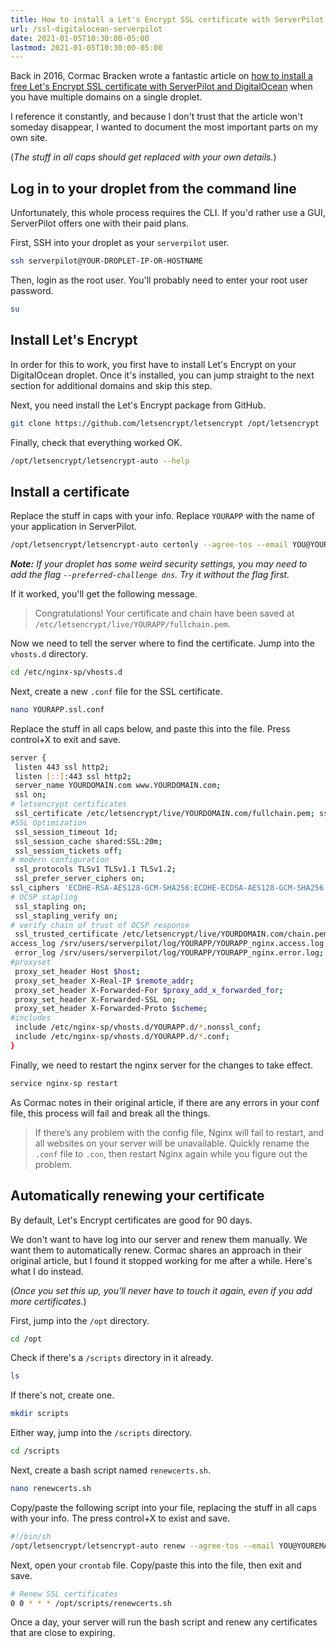 ```yaml
---
title: How to install a Let's Encrypt SSL certificate with ServerPilot and DigitalOcean
url: /ssl-digitalocean-serverpilot
date: 2021-01-05T10:30:00-05:00
lastmod: 2021-01-05T10:30:00-05:00
---
```


Back in 2016, Cormac Bracken wrote a fantastic article on [how to install a free Let's Encrypt SSL certificate with ServerPilot and DigitalOcean](https://www.redhotlemon.com/dev-blog/free-ssl-with-lets-encrypt-on-serverpilot-with-multiple-domains/) when you have multiple domains on a single droplet.

I reference it constantly, and because I don't trust that the article won't someday disappear, I wanted to document the most important parts on my own site.

(_The stuff in all caps should get replaced with your own details._)


## Log in to your droplet from the command line

Unfortunately, this whole process requires the CLI. If you'd rather use a GUI, ServerPilot offers one with their paid plans.

First, SSH into your droplet as your `serverpilot` user.

```bash
ssh serverpilot@YOUR-DROPLET-IP-OR-HOSTNAME
```

Then, login as the root user. You'll probably need to enter your root user password.

```bash
su
```


## Install Let's Encrypt

In order for this to work, you first have to install Let's Encrypt on your DigitalOcean droplet. Once it's installed, you can jump straight to the next section for additional domains and skip this step.

Next, you need install the Let's Encrypt package from GitHub.

```bash
git clone https://github.com/letsencrypt/letsencrypt /opt/letsencrypt
```

Finally, check that everything worked OK.

```bash
/opt/letsencrypt/letsencrypt-auto --help
```


## Install a certificate

Replace the stuff in caps with your info. Replace `YOURAPP` with the name of your application in ServerPilot.

```bash
/opt/letsencrypt/letsencrypt-auto certonly --agree-tos --email YOU@YOUREMAIL.com --webroot -w /srv/users/serverpilot/apps/YOURAPP/public -d YOURSITE.com -d www.YOURSITE.com
```

_**Note:** If your droplet has some weird security settings, you may need to add the flag `--preferred-challenge dns`. Try it without the flag first._

If it worked, you'll get the following message.

> Congratulations! Your certificate and chain have been saved at  `/etc/letsencrypt/live/YOURAPP/fullchain.pem`.

Now we need to tell the server where to find the certificate. Jump into the `vhosts.d` directory.

```bash
cd /etc/nginx-sp/vhosts.d
```

Next, create a new `.conf` file for the SSL certificate.

```bash
nano YOURAPP.ssl.conf
```

Replace the stuff in all caps below, and paste this into the file. Press control+X to exit and save.

```bash
server {
 listen 443 ssl http2;
 listen [::]:443 ssl http2;
 server_name YOURDOMAIN.com www.YOURDOMAIN.com;
 ssl on;
# letsencrypt certificates
 ssl_certificate /etc/letsencrypt/live/YOURDOMAIN.com/fullchain.pem; ssl_certificate_key /etc/letsencrypt/live/YOURDOMAIN.com/privkey.pem;
#SSL Optimization
 ssl_session_timeout 1d;
 ssl_session_cache shared:SSL:20m;
 ssl_session_tickets off;
# modern configuration
 ssl_protocols TLSv1 TLSv1.1 TLSv1.2;
 ssl_prefer_server_ciphers on;
ssl_ciphers 'ECDHE-RSA-AES128-GCM-SHA256:ECDHE-ECDSA-AES128-GCM-SHA256:ECDHE-RSA-AES256-GCM-SHA384:ECDHE-ECDSA-AES256-GCM-SHA384:DHE-RSA-AES128-GCM-SHA256:DHE-DSS-AES128-GCM-SHA256:kEDH+AESGCM:ECDHE-RSA-AES128-SHA256:ECDHE-ECDSA-AES128-SHA256:ECDHE-RSA-AES128-SHA:ECDHE-ECDSA-AES128-SHA:ECDHE-RSA-AES256-SHA384:ECDHE-ECDSA-AES256-SHA384:ECDHE-RSA-AES256-SHA:ECDHE-ECDSA-AES256-SHA:DHE-RSA-AES128-SHA256:DHE-RSA-AES128-SHA:DHE-DSS-AES128-SHA256:DHE-RSA-AES256-SHA256:DHE-DSS-AES256-SHA:DHE-RSA-AES256-SHA:!aNULL:!eNULL:!EXPORT:!DES:!RC4:!3DES:!MD5:!PSK';
# OCSP stapling
 ssl_stapling on;
 ssl_stapling_verify on;
# verify chain of trust of OCSP response
 ssl_trusted_certificate /etc/letsencrypt/live/YOURDOMAIN.com/chain.pem; #root directory and logfiles root /srv/users/serverpilot/apps/YOURAPP/public;
access_log /srv/users/serverpilot/log/YOURAPP/YOURAPP_nginx.access.log main;
 error_log /srv/users/serverpilot/log/YOURAPP/YOURAPP_nginx.error.log;
#proxyset
 proxy_set_header Host $host;
 proxy_set_header X-Real-IP $remote_addr;
 proxy_set_header X-Forwarded-For $proxy_add_x_forwarded_for;
 proxy_set_header X-Forwarded-SSL on;
 proxy_set_header X-Forwarded-Proto $scheme;
#includes
 include /etc/nginx-sp/vhosts.d/YOURAPP.d/*.nonssl_conf;
 include /etc/nginx-sp/vhosts.d/YOURAPP.d/*.conf;
}
```

Finally, we need to restart the nginx server for the changes to take effect.

```bash
service nginx-sp restart
```

As Cormac notes in their original article, if there are any errors in your conf file, this process will fail and break all the things.

> If there’s any problem with the config file, Nginx will fail to restart, and all websites on your server will be unavailable. Quickly rename the `.conf` file to `.con`, then restart Nginx again while you figure out the problem.


## Automatically renewing your certificate

By default, Let's Encrypt certificates are good for 90 days.

We don't want to have log into our server and renew them manually. We want them to automatically renew. Cormac shares an approach in their original article, but I found it stopped working for me after a while. Here's what I do instead.

(_Once you set this up, you'll never have to touch it again, even if you add more certificates._)

First, jump into the `/opt` directory.

```bash
cd /opt
```

Check if there's a `/scripts` directory in it already.

```bash
ls
```

If there's not, create one.

```bash
mkdir scripts
```

Either way, jump into the `/scripts` directory.

```bash
cd /scripts
```

Next, create a bash script named `renewcerts.sh`.

```bash
nano renewcerts.sh
```

Copy/paste the following script into your file, replacing the stuff in all caps with your info. The press control+X to exist and save.

```bash
#!/bin/sh
/opt/letsencrypt/letsencrypt-auto renew --agree-tos --email YOU@YOUREMAIL.com >> /opt/logs/renew-ssl.log
```

Next, open your `crontab` file. Copy/paste this into the file, then exit and save.

```bash
# Renew SSL certificates
0 0 * * * /opt/scripts/renewcerts.sh
```

Once a day, your server will run the bash script and renew any certificates that are close to expiring.